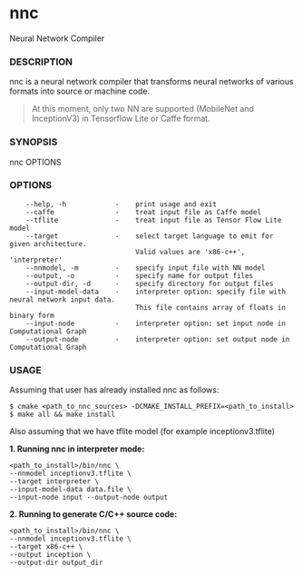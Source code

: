 # nnc
Neural Network Compiler

### DESCRIPTION

nnc is a neural network compiler that transforms neural networks of various formats into source or machine code.
> At this moment, only two NN are supported (MobileNet and InceptionV3) in Tensorflow Lite or Caffe format.

### SYNOPSIS

nnc OPTIONS

### OPTIONS

        --help, -h            -    print usage and exit
        --caffe               -    treat input file as Caffe model
        --tflite              -    treat input file as Tensor Flow Lite model
        --target              -    select target language to emit for given architecture.
                                   Valid values are 'x86-c++', 'interpreter'
        --nnmodel, -m         -    specify input file with NN model
        --output, -o          -    specify name for output files
        --output-dir, -d      -    specify directory for output files
        --input-model-data    -    interpreter option: specify file with neural network input data.
                                   This file contains array of floats in binary form
        --input-node          -    interpreter option: set input node in Computational Graph
        --output-node         -    interpreter option: set output node in Computational Graph



### USAGE

Assuming that user has already installed nnc as follows:
```
$ cmake <path_to_nnc_sources> -DCMAKE_INSTALL_PREFIX=<path_to_install>
$ make all && make install
```

Also assuming that we have tflite model (for example inceptionv3.tflite)

**1. Running nnc in interpreter mode:**
```
<path_to_install>/bin/nnc \
--nnmodel inceptionv3.tflite \
--target interpreter \
--input-model-data data.file \
--input-node input --output-node output
```

**2. Running to generate C/C++ source code:**

```
<path_to_install>/bin/nnc \
--nnmodel inceptionv3.tflite \
--target x86-c++ \
--output inception \
--output-dir output_dir
```

